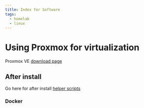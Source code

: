 ```yaml
---
title: Index for Software
tags:
  - homelab
  - linux
---
```


# Using Proxmox for virtualization

Proxmox VE [download page](https://www.proxmox.com/en/downloads)

## After install

Go here for after install [helper scripts](https://helper-scripts.com/)

### Docker

